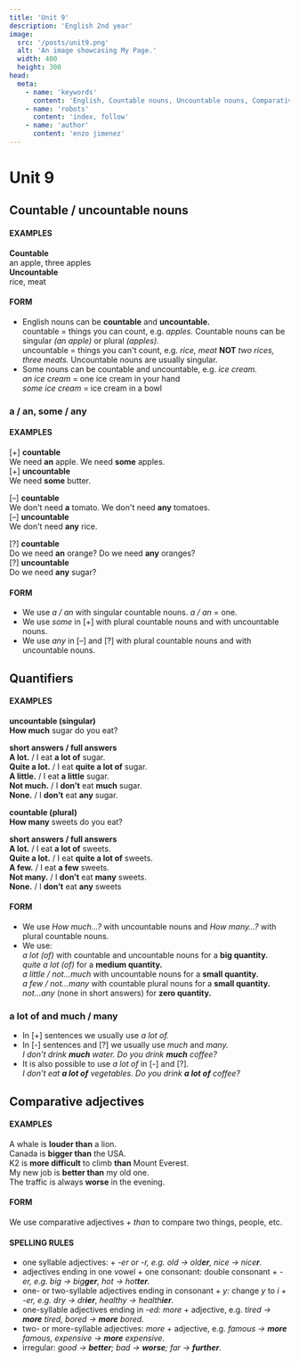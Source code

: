 ```yaml
---
title: 'Unit 9'
description: 'English 2nd year'
image:
  src: '/posts/unit9.png'
  alt: 'An image showcasing My Page.'
  width: 400
  height: 300
head:
  meta:
    - name: 'keywords'
      content: 'English, Countable nouns, Uncountable nouns, Comparative adjectives, Quantifiers'
    - name: 'robots'
      content: 'index, follow'
    - name: 'author'
      content: 'enzo jimenez'
---
```

# Unit 9

## Countable / uncountable nouns
#### EXAMPLES
**Countable**  
an apple, three apples  
**Uncountable**  
rice, meat  

#### FORM
- English nouns can be **countable** and **uncountable.**  
countable = things you can count, e.g. _apples._ Countable nouns can be singular _(an apple)_ or plural _(apples)._  
uncountable = things you can't count, e.g. _rice, meat_ **NOT** _two rices, three meats._ Uncountable nouns are usually singular.
- Some nouns can be countable and uncountable, e.g. _ice cream._  
_an ice cream_ = one ice cream in your hand  
_some ice cream_ = ice cream in a bowl

### a / an, some / any
#### EXAMPLES
\[+\] **countable**  
We need **an** apple. We need **some** apples.  
\[+\] **uncountable**  
We need **some** butter.  

\[–\] **countable**   
We don't need **a** tomato. We don't need **any** tomatoes.  
\[–\] **uncountable**   
We don't need **any** rice.  

\[?\] **countable**   
Do we need **an** orange? Do we need **any** oranges?  
\[?\] **uncountable**   
Do we need **any** sugar?

#### FORM
- We use _a / an_ with singular countable nouns. _a / an_ = one.
- We use _some_ in \[+\] with plural countable nouns and with uncountable nouns.
- We use _any_ in \[–] and \[?\] with plural countable nouns and with uncountable nouns.

## Quantifiers
#### EXAMPLES
**uncountable (singular)**  
**How much** sugar do you eat?  

**short answers / full answers**  
**A lot.** / I eat **a lot of** sugar.  
**Quite a lot.** / I eat **quite a lot of** sugar.  
**A little.** / I eat **a little** sugar.  
**Not much.** / I **don’t** eat **much** sugar.  
**None.** / I **don’t** eat **any** sugar.  

**countable (plural)**  
**How many** sweets do you eat?  

**short answers / full answers**  
**A lot.** / I eat **a lot of** sweets.  
**Quite a lot.** / I eat **quite a lot of** sweets.  
**A few.** / I eat **a few** sweets.  
**Not many.** / I **don’t** eat **many** sweets.  
**None.** / I **don’t** eat **any** sweets

#### FORM
- We use _How much…?_ with uncountable nouns and _How many…?_ with plural countable nouns.
- We use:  
_a lot (of)_ with countable and uncountable nouns for a **big quantity.**  
_quite a lot (of)_ for a **medium quantity.**  
_a little / not…much_ with uncountable nouns for a **small quantity.**  
_a few / not…many_ with countable plural nouns for a **small quantity.**  
_not…any_ (none in short answers) for **zero quantity.** 

### a lot of and much / many
  - In \[+\] sentences we usually use _a lot of._
  - In \[-\] sentences and \[?\] we usually use _much_ and _many._  
  _I don’t drink **much** water. Do you drink **much** coffee?_
  - It is also possible to use _a lot of_ in \[-\] and \[?\].  
  _I don’t eat **a lot of** vegetables. Do you drink **a lot of** coffee?_

## Comparative adjectives
#### EXAMPLES
A whale is **louder than** a lion.  
Canada is **bigger than** the USA.  
K2 is **more difficult** to climb **than** Mount Everest.  
My new job is **better than** my old one.  
The traffic is always **worse** in the evening.

#### FORM
We use comparative adjectives + _than_ to compare two things, people, etc.

#### SPELLING RULES
- one syllable adjectives: + _-er or -r, e.g. old → old**er**, nice → nice**r**._
- adjectives ending in one vowel + one consonant: double consonant + _-er, e.g. big → big**ger**, hot → hot**ter**._
- one- or two-syllable adjectives ending in consonant + _y:_ change _y_ to _i + -er, e.g. dry → dr**ier**, healthy → health**ier**._
- one-syllable adjectives ending in _-ed: more_ + adjective, e.g. _tired → **more** tired, bored → **more** bored._
- two- or more-syllable adjectives: _more_ + adjective, e.g. _famous → **more** famous, expensive → **more** expensive._
- irregular: _good → **better**; bad → **worse**; far → **further**._